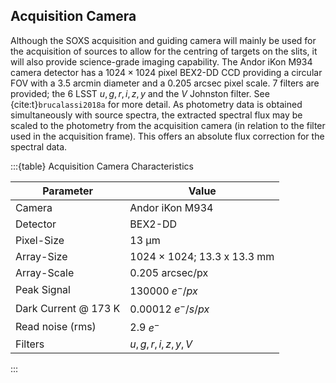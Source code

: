 ## Acquisition Camera

Although the SOXS acquisition and guiding camera will mainly be used for the acquisition of sources to allow for the centring of targets on the slits, it will also provide science-grade imaging capability. The Andor iKon M934 camera detector has a $1024\times1024$ pixel BEX2-DD CCD providing a circular FOV with a $3.5$ arcmin diameter and a 0.205 arcsec pixel scale. 7 filters are provided; the 6 LSST $u, g, r, i, z, y$ and the $V$ Johnston filter. See {cite:t}`brucalassi2018a` for more detail. As photometry data is obtained simultaneously with source spectra, the extracted spectral flux may be scaled to the photometry from the acquisition camera (in relation to the filter used in the acquisition frame). This offers an absolute flux correction for the spectral data.

:::{table} Acquisition Camera Characteristics

| Parameter            | Value                              |
| -------------------- | ---------------------------------- |
| Camera               | Andor iKon M934                    |
| Detector             | BEX2-DD                            |
| Pixel-Size           | 13 μm                              |
| Array-Size           | 1024 $\times$ 1024; 13.3 x 13.3 mm |
| Array-Scale          | 0.205 arcsec/px                    |
| Peak Signal          | 130000  $e^{-}/px$                 |
| Dark Current @ 173 K | 0.00012  $e^{-}/s/px$              |
| Read noise (rms)     | 2.9  $e^{-}$                       |
| Filters              | $u, g, r, i, z, y, V$              |

:::



